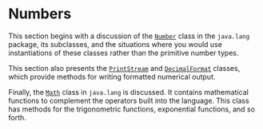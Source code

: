 <h1>Numbers</h1>
<p>This section begins with a discussion of the 
<a class="APILink" target="_blank" href="https://docs.oracle.com/javase/8/docs/api/java/lang/Number.html"><code>Number</code></a> class in the <code>java.lang</code> package, its subclasses, and the situations where you would use instantiations of these classes rather than the primitive number types.</p>
<p>This section also presents the 
<a class="APILink" target="_blank" href="https://docs.oracle.com/javase/8/docs/api/java/io/PrintStream.html"><code>PrintStream</code></a> and 
<a class="APILink" target="_blank" href="https://docs.oracle.com/javase/8/docs/api/java/text/DecimalFormat.html"><code>DecimalFormat</code></a> classes, which provide methods for writing formatted numerical output.</p>
<p>Finally, the 
<a class="APILink" target="_blank" href="https://docs.oracle.com/javase/8/docs/api/java/lang/Math.html"><code>Math</code></a> class in <code>java.lang</code> is discussed. It contains mathematical functions to complement the operators built into the language. This class has methods for the trigonometric functions, exponential functions, and so forth.</p>
